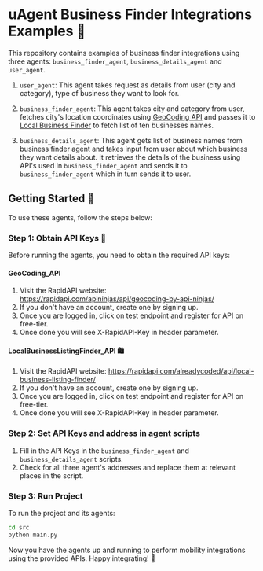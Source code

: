 # uAgent Business Finder Integrations Examples 🤑

This repository contains examples of business finder integrations using three agents: `business_finder_agent`, `business_details_agent` and `user_agent`.

1. `user_agent`: This agent takes request as details from user (city and category), type of business they want to look for. 

2. `business_finder_agent`: This agent takes city and category from user, fetches city's location coordinates using [GeoCoding API](https://rapidapi.com/apininjas/api/geocoding-by-api-ninjas/) and passes it to [Local Business Finder](https://rapidapi.com/alreadycoded/api/local-business-listing-finder/) to fetch list of ten businesses names.

3. `business_details_agent`: This agent gets list of business names from business finder agent and takes input from user about which business they want details about. It retrieves the details of the business using API's used in `business_finder_agent` and sends it to `business_finder_agent` which in turn sends it to user.

## Getting Started 🚀

To use these agents, follow the steps below:

### Step 1: Obtain API Keys 🔑

Before running the agents, you need to obtain the required API keys:

#### GeoCoding_API

1. Visit the RapidAPI website: https://rapidapi.com/apininjas/api/geocoding-by-api-ninjas/
2. If you don't have an account, create one by signing up.
3. Once you are logged in, click on test endpoint and register for API on free-tier.
4. Once done you will see X-RapidAPI-Key in header parameter.

#### LocalBusinessListingFinder_API 🛍️

1. Visit the RapidAPI website: https://rapidapi.com/alreadycoded/api/local-business-listing-finder/
2. If you don't have an account, create one by signing up.
3. Once you are logged in, click on test endpoint and register for API on free-tier.
4. Once done you will see X-RapidAPI-Key in header parameter.

### Step 2: Set API Keys and address in agent scripts

1. Fill in the API Keys in the `business_finder_agent` and `business_details_agent` scripts.
2. Check for all three agent's addresses and replace them at relevant places in the script.

### Step 3: Run Project

To run the project and its agents:

```bash
cd src
python main.py
```

Now you have the agents up and running to perform mobility integrations using the provided APIs. Happy integrating! 🎉
